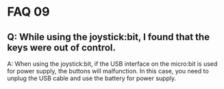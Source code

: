 ﻿# FAQ 09

## Q: While using the joystick:bit, I found that the keys were out of control.

A: When using the joystick:bit, if the USB interface on the micro:bit is used for power supply, the buttons will malfunction. In this case, you need to unplug the USB cable and use the battery for power supply.
